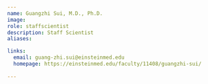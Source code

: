 ```yaml
---
name: Guangzhi Sui, M.D., Ph.D.
image:
role: staffscientist
description: Staff Scientist
aliases: 

links:
  email: guang-zhi.sui@einsteinmed.edu
  homepage: https://einsteinmed.edu/faculty/11408/guangzhi-sui/
 
---
```


